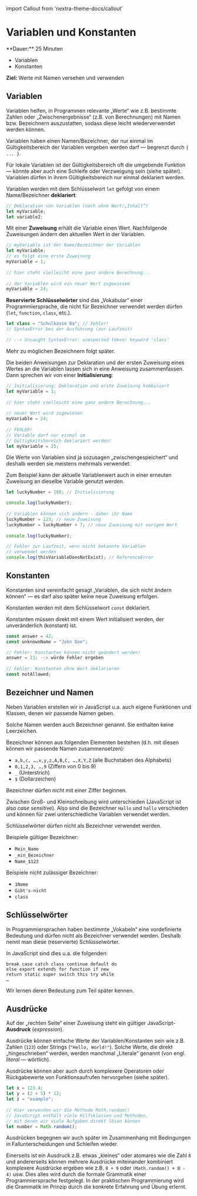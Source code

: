 import Callout from 'nextra-theme-docs/callout'

# Variablen und Konstanten

<Callout>
  **Dauer:** 25 Minuten

  - Variablen
  - Konstanten

  **Ziel:** Werte mit Namen versehen und verwenden
</Callout>

## Variablen

Variablen helfen, in Programmen relevante „Werte“ wie z.B.
bestimmte Zahlen oder „Zwischenergebnisse“ (z.B. von 
Berechnungen) mit Namen bzw. Bezeichnern auszustatten, sodass
diese leicht wiederverwendet werden können.

Variablen haben einen Namen/Bezeichner, der nur einmal im 
Gültigkeitsbereich der Variablen vergeben werden darf — begrenzt 
durch `{ ... }`.

Für lokale Variablen ist der Gültigkeitsbereich oft die umgebende 
Funktion — könnte aber auch eine Schleife oder Verzweigung sein 
(siehe später). Variablen dürfen in ihrem Gültigkeitsbereich nur 
einmal deklariert werden.

Variablen werden mit dem Schlüsselwort `let` gefolgt von einem 
Name/Bezeichner **deklariert**:

```js
// Deklaration von Variablen (noch ohne Wert/„Inhalt“)
let myVariable;
let variable2;
```

Mit einer **Zuweisung** erhält die Variable einen Wert. 
Nachfolgende Zuweisungen ändern den aktuellen Wert in der 
Variablen.

```js
// myVariable ist der Name/Bezeichner der Variablen	
let myVariable; 
// es folgt eine erste Zuweisung
myVariable = 1;
	
// hier steht vielleicht eine ganz andere Berechnung...
	
// der Variablen wird ein neuer Wert zugewiesen
myVariable = 24;
```

**Reservierte Schlüsselwörter** sind das „Vokabular“ 
einer Programmiersprache, die nicht für Bezeichner 
verwendet werden dürfen (`let`, `function`, `class`, etc.).

```js
let class = "Schulkasse 8a"; // Fehler!
// SyntaxError bei der Ausführung (zur Laufzeit)

// --> Uncaught SyntaxError: unexpected token: keyword 'class'
```

Mehr zu möglichen Bezeichnern folgt später. 

Die beiden Anweisungen zur Deklaration und der ersten Zuweisung
eines Wertes an die Variablen lassen sich in eine Anweisung 
zusammenfassen. Dann sprechen wir von einer **Initialisierung**:

```js
// Initialisierung: Deklaration und erste Zuweisung kombiniert
let myVariable = 1; 
	
// hier steht vielleicht eine ganz andere Berechnung...
	
// neuer Wert wird zugewiesen
myVariable = 24;
	
// FEHLER! 
// Variable darf nur einmal im 
// Gültigkeitsbereich deklariert werden!
let myVariable = 25;
```

Die Werte von Variablen sind ja sozusagen „zwischengespeichert“ 
und deshalb werden sie meistens mehrmals verwendet.

Zum Beispiel kann der aktuelle Variablenwert auch in einer 
erneuten Zuweisung an dieselbe Variable genutzt werden. 

```js
let luckyNumber = 108; // Initialisierung

console.log(luckyNumber);
		
// Variablen können sich ändern - daher ihr Name
luckyNumber = 123; // neue Zuweisung	
luckyNumber = luckyNumber + 7; // neue Zuweisung mit vorigem Wert
	
console.log(luckyNumber);

// Fehler zur Laufzeit, wenn nicht bekannte Variablen 
// verwendet werden	
console.log(thisVariableDoesNotExist); // ReferenceError
```

## Konstanten

 Konstanten sind vereinfacht gesagt „Variablen, die sich nicht 
 ändern können“ &mdash; es darf also später keine neue Zuweisung 
 erfolgen.

Konstanten werden mit dem Schlüsselwort `const` deklariert.

Konstanten müssen direkt mit einem Wert initialisiert werden, der 
unveränderlich (konstant) ist. 

```js
const answer = 42;
const unknownName = "John Doe";

// Fehler: Konstanten können nicht geändert werden!
answer = 23; --> würde Fehler ergeben
	
// Fehler: Konstanten ohne Wert deklarieren
const notAllowed;
```

## Bezeichner und Namen

Neben Variablen erstellen wir in JavaScript u.a. auch eigene 
Funktionen und Klassen, denen wir passende Namen geben.

Solche Namen werden auch Bezeichner genannt. Sie enthalten keine 
Leerzeichen.

Bezeichner können aus folgenden Elementen bestehen (d.h. mit 
diesen können wir passende Namen zusammensetzen):

- `a,b,c, …,x,y,z,A,B,C, …,X,Y,Z` (alle Buchstaben des Alphabets)
- `0,1,2,3, …,9` (Ziffern von 0 bis 9) 
- `_` (Unterstrich)
- `$` (Dollarzeichen) 

Bezeichner dürfen nicht mit einer Ziffer beginnen.

Zwischen Groß- und Kleinschreibung wird unterschieden (JavaScript 
ist also _case sensitive_). Also sind die Bezeichner `Hallo` 
und `hallo` verschieden und können für zwei unterschiedliche 
Variablen verwendet werden.

Schlüsselwörter dürfen nicht als Bezeichner verwendet werden.

Beispiele gültiger Bezeichner:

- `Mein_Name`
- `_ein_Bezeichner`
- `Name_$123`

Beispiele nicht zulässiger Bezeichner:

- `1Name`
- `Gibt's-nicht`
- `class`

## Schlüsselwörter

In Programmiersprachen haben bestimmte „Vokabeln“ eine 
vordefinierte Bedeutung und dürfen nicht als Bezeichner 
verwendet werden. Deshalb nennt man diese (reservierte) 
Schlüsselwörter.

In JavaScript sind dies u.a. die folgenden:

```
break case catch class continue default do
else export extends for function if new
return static super switch this try while
…
```

Wir lernen deren Bedeutung zum Teil später kennen.

## Ausdrücke

Auf der „rechten Seite“ einer Zuweisung steht ein gültiger
JavaScript-**Ausdruck** (_expression_). 

Ausdrücke können einfache Werte der Variablen/Konstanten sein 
wie z.B. Zahlen (`123`) oder Strings (`"Hello, World!"`). 
Solche Werte, die direkt „hingeschrieben“ werden, werden 
manchmal „Literale“ genannt (von engl. _literal_ &mdash; wörtlich). 

Ausdrücke können aber auch durch komplexere Operatoren oder 
Rückgabewerte von Funktionsaufrufen hervorgehen (siehe später). 

```js
let x = 123.4;
let y = (2 + 5) * 12;
let z = "example";
	
// Hier verwenden wir die Methode Math.random()	
// JavaScript enthält viele Hilfsklassen und Methoden,
// mit denen wir viele Aufgaben direkt lösen können	
let number = Math.random();
```

Ausdrücken begegnen wir auch später im Zusammenhang mit 
Bedingungen in Fallunterscheidungen und Schleifen wieder. 

Einerseits ist ein Ausdruck z.B. etwas „kleines“ oder 
atomares wie die Zahl `8` und andererseits können mehrere
Ausdrücke miteinander kombiniert komplexere Ausdrücke 
ergeben wie z.B. `8 + 9` oder `(Math.random() + 8 - 4)` usw.
Dies alles wird durch die formale Grammatik einer
Programmiersprache festgelegt. In der praktischen 
Programmierung wird die Grammatik im Prinzip durch die
konkrete Erfahrung und Übung erlernt.
